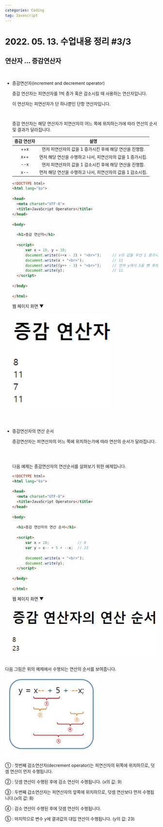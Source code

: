 ```yaml
---
categories: Coding	
tag: Javascript
---
```




# 2022. 05. 13. 수업내용 정리 #3/3

## 연산자 ... 증감연산자

<br>

+ 증감연산자(increment and decrement operator)

  증감 연산자는 피연산자를 1씩 증가 혹은 감소시킬 때 사용하는 연산자입니다.<br>

  이 연산자는 피연산자가 단 하나뿐인 단항 연산자입니다.<br>

  <br>

  증감 연산자는 해당 연산자가 피연산자의 어느 쪽에 위치하는가에 따라 연산의 순서 및 결과가 달라집니다. 
  
  | 증감 연산자 |                            설명                             |
  | :---------: | :---------------------------------------------------------: |
  |     ++x     |  먼저 피연산자의 값을 1 증가시킨 후에 해당 연산을 진행함.   |
  |     x++     | 먼저 해당 연산을 수행하고 나서, 피연산자의 값을 1 증가시킴. |
  |     --x     |  먼저 피연산자의 값을 1 감소시킨 후에 해당 연산을 진행함.   |
  |     x--     | 먼저 해당 연산을 수행하고 나서, 피연산자의 값을 1 감소시킴. |
  
  ```html
  <!DOCTYPE html>
  <html lang="ko">
  
  <head>
  	<meta charset="UTF-8">
  	<title>JavaScript Operators</title>
  </head>
  
  <body>
  
  	<h1>증감 연산자</h1>
  
  	<script>
  		var x = 10, y = 10;
  		document.write((++x - 3) + "<br>");		// x의 값을 우선 1 증가시킨 후에 3을 뺌.
  		document.write(x + "<br>");				// 11
  		document.write((y++ - 3) + "<br>");		// 먼저 y에서 3을 뺀 후에 y의 값을 1 증가시킴.
  		document.write(y);						// 11
  	</script>
  	
  </body>
  
  </html>
  ```
  
  웹 페이지 화면 ▼
  
  <img src="../../images/2022-05-16-class6(증감연산자)/스크립트연산자예시5.png" alt="스크립트연산자예시5" style="zoom:150%;" />
  
  <br><br>
  
+ 증감연산자의 연산 순서

  증감연산자는 피연산자의 어느 쪽에 위치하는가에 따라 연산의 순서가 달라집니다.

  <br><br>

  다음 예제는 증감연산자의 연산순서를 살펴보기 위한 예제입니다.

  ```html
  <!DOCTYPE html>
  <html lang="ko">
  
  <head>
  	<meta charset="UTF-8">
  	<title>JavaScript Operators</title>
  </head>
  
  <body>
  
  	<h1>증감 연산자의 연산 순서</h1>
  
  	<script>
  		var x = 10;				// 8
  		var y = x-- + 5 + --x;	// 23
  		
  		document.write(x + "<br>");
  		document.write(y);
  	</script>
  	
  </body>
  
  </html>
  ```

  웹 페이지 화면 ▼

  <img src="../../images/2022-05-16-class6(증감연산자)/스크립트연산자예시6.png" alt="스크립트연산자예시6" style="zoom:150%;" />

<br>다음 그림은 위의 예제에서 수행되는 연산의 순서를 보여줍니다. 

<img src="../../images/2022-05-16-class6(증감연산자)/스크립트연산자예시7.png" alt="스크립트연산자예시7" style="zoom:80%;" />

<br>① : 첫번째 감소연산자(decrement operator)는 피연산자의 뒤쪽에 위치하므로, 덧셈 연산이 먼저 수행됩니다.

② : 덧셈 연산이 수행된 후에 감소 연산이 수행됩니다. (x의 값: 9)

③ : 두번째 갑소연산자는 피연산자의 앞쪽에 위치하므로, 덧셈 연산보다 먼저 수행됩니다.(x의 값: 8)

④ : 감소 연산이 수행된 후에 덧셈 연산이 수행됩니다.

⑤ : 마지막으로 변수 y에 결과값의 대입 연산이 수행됩니다. (y의 값: 23)